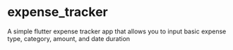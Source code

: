 # expense_tracker

A simple flutter expense tracker app that allows you to input basic expense type, category, amount, and date duration
